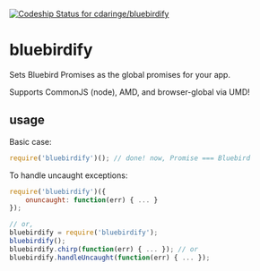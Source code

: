 [ ![Codeship Status for cdaringe/bluebirdify](https://codeship.com/projects/e7383b50-4eba-0133-21f0-0a25db2949d0/status?branch=master)](https://codeship.com/projects/107025)

# bluebirdify

Sets Bluebird Promises as the global promises for your app.

Supports CommonJS (node), AMD, and browser-global via UMD!

## usage
Basic case:
```js
require('bluebirdify')(); // done! now, Promise === Bluebird
```

To handle uncaught exceptions:
```js
require('bluebirdify')({
    onuncaught: function(err) { ... }
});

// or,
bluebirdify = require('bluebirdify');
bluebirdify();
bluebirdify.chirp(function(err) { ... }); // or
bluebirdify.handleUncaught(function(err) { ... });
```

